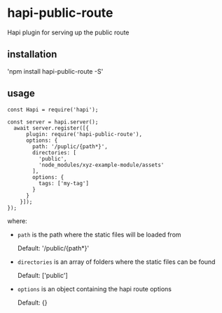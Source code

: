 # hapi-public-route
Hapi plugin for serving up the public route

## installation

'npm install hapi-public-route -S'

## usage

```
const Hapi = require('hapi');

const server = hapi.server();
  await server.register([{
      plugin: require('hapi-public-route'),
      options: {
        path: '/puplic/{path*}',
        directories: [
          'public',
          'node_modules/xyz-example-module/assets'
        ],
        options: {
          tags: ['my-tag']
        }
      }
    }]);
});
```

where:
- ```path``` is the path where the static files will be loaded from

    Default: '/public/{path*}'
        
- ```directories``` is an array of folders where the static files can be found
    
    Default: ['public']
    
- ```options``` is an object containing the hapi route options

    Default: {}
